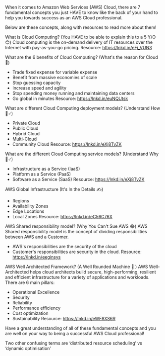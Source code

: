 When it comes to Amazon Web Services (AWS) Cloud, there are 7 fundamental concepts you just HAVE to know like the back of your hand to help you towards success as an AWS Cloud professional.

Below are these concepts, along with resources to read more about them!

What is Cloud Computing? (You HAVE to be able to explain this to a 5 Y/O 😊)
Cloud computing is the on-demand delivery of IT resources over the Internet with pay-as-you-go pricing. 
Resource: https://lnkd.in/eFj_VUN3

What are the 6 benefits of Cloud Computing? (What's the reason for Cloud 🤔)
- Trade fixed expense for variable expense
- Benefit from massive economies of scale
- Stop guessing capacity
- Increase speed and agility
- Stop spending money running and maintaining data centers
- Go global in minutes
Resource: https://lnkd.in/euNQUtsk

What are different Cloud Computing deployment models? (Understand How 🤷♂️)
- Private Cloud
- Public Cloud
- Hybrid Cloud
- Multi-Cloud
- Community Cloud
Resource: https://lnkd.in/eXj8TvZK

What are the different Cloud Computing service models? (Understand Why 💁♂️)
- Infrastructure as a Service (IaaS)
- Platform as a Service (PaaS)
- Software as a Service (SaaS)
Resource: https://lnkd.in/eXj8TvZK

AWS Global Infrastructure (It's In the Details ✍)
- Regions
- Availability Zones
- Edge Locations
- Local Zones
Resource: https://lnkd.in/eC56C76X

AWS Shared responsibility model? (Why You Can't Sue AWS 😂)
AWS Shared responsibility model is the concept of dividing responsibilities between AWS and a Customer. 
- AWS's responsibilities are the security of the cloud
- Customer's responsibilities are security in the cloud.
Resource: https://lnkd.in/eeginsys

AWS Well Architected Framework? (A Well Rounded Machine 🚀 )
AWS Well-Architected helps cloud architects build secure, high-performing, resilient and efficient infrastructure for a variety of applications and workloads. 
There are 6 main pillars:
- Operational Excellence
- Security
- Reliability
- Performance efficiency
- Cost optimization
- Sustainability
Resource: https://lnkd.in/eWF8XS6R

Have a great understanding of all of these fundamental concepts and you are well on your way to being a successful AWS Cloud professional!

Two other confusing terms are ‘distributed resource scheduling’ vs ‘dynamic optimisation’ 





